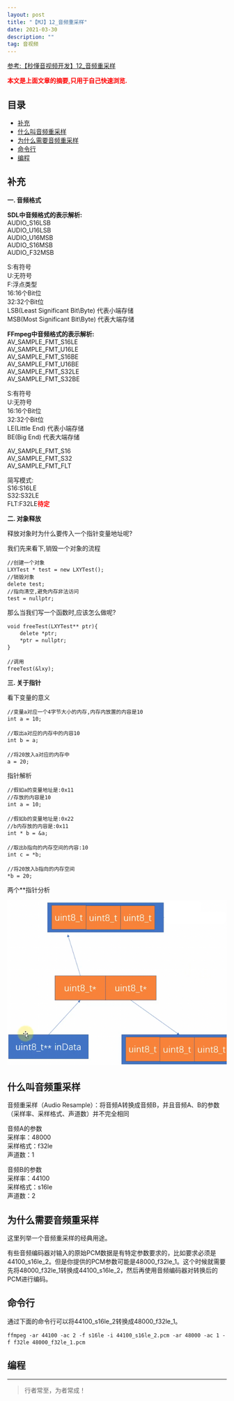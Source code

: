```yaml
---
layout: post
title: "【MJ】12_音频重采样"
date: 2021-03-30
description: ""
tag: 音视频
---
```



[参考:【秒懂音视频开发】12_音频重采样](https://www.cnblogs.com/mjios/p/14595083.html)

<span style="font-weight:bold;color:red;">本文是上面文章的摘要,只用于自己快速浏览.</span>


## 目录
* [补充](#content0)
* [什么叫音频重采样](#content1)
* [为什么需要音频重采样](#content2)
* [命令行](#content3)
* [编程](#content4)



<!-- ************************************************ -->
## <a id="content0"></a>补充

**一. 音频格式**

**SDL中音频格式的表示解析:**       
AUDIO_S16LSB       
AUDIO_U16LSB       
AUDIO_U16MSB      
AUDIO_S16MSB   
AUDIO_F32MSB          
    

S:有符号       
U:无符号   
F:浮点类型         
16:16个Bit位  
32:32个Bit位   
LSB(Least Significant Bit\Byte) 代表小端存储      
MSB(Most Significant Bit\Byte)  代表大端存储       


**FFmpeg中音频格式的表示解析:**     
AV_SAMPLE_FMT_S16LE      
AV_SAMPLE_FMT_U16LE      
AV_SAMPLE_FMT_S16BE      
AV_SAMPLE_FMT_U16BE      
AV_SAMPLE_FMT_S32LE      
AV_SAMPLE_FMT_S32BE      


S:有符号       
U:无符号          
16:16个Bit位  
32:32个Bit位   
LE(Little End) 代表小端存储      
BE(Big End)  代表大端存储  

AV_SAMPLE_FMT_S16        
AV_SAMPLE_FMT_S32       
AV_SAMPLE_FMT_FLT    

简写模式:    
S16:S16LE     
S32:S32LE     
FLT:F32LE<span style="color:red;font-weight:bold">待定</span>     

**二. 对象释放**

释放对象时为什么要传入一个指针变量地址呢?

我们先来看下,销毁一个对象的流程

```
//创建一个对象
LXYTest * test = new LXYTest();
//销毁对象
delete test;
//指向清空,避免内存非法访问
test = nullptr;
```

那么当我们写一个函数时,应该怎么做呢?   

```
void freeTest(LXYTest** ptr){
    delete *ptr;
    *ptr = nullptr;
}

//调用
freeTest(&lxy);
```

**三. 关于指针**

看下变量的意义

``` 
//变量a对应一个4字节大小的内存,内存内放置的内容是10
int a = 10;

//取出a对应的内存中的内容10
int b = a;

//将20放入a对应的内存中
a = 20;
```

指针解析

```
//假如a的变量地址是:0x11
//存放的内容是10
int a = 10;

//假如b的变量地址是:0x22
//b内存放的内容是:0x11
int * b = &a;

//取出b指向的内存空间的内容:10
int c = *b;

//将20放入b指向的内存空间
*b = 20;
```

两个**指针分析

<img src="images/AudioVideoMJ/av1.png">






<!-- ************************************************ -->
## <a id="content1"></a>什么叫音频重采样

音频重采样（Audio Resample）：将音频A转换成音频B，并且音频A、B的参数（采样率、采样格式、声道数）并不完全相同

音频A的参数    
采样率：48000    
采样格式：f32le    
声道数：1    

音频B的参数   
采样率：44100    
采样格式：s16le    
声道数：2    



<!-- ************************************************ -->
## <a id="content2"></a>为什么需要音频重采样

这里列举一个音频重采样的经典用途。

有些音频编码器对输入的原始PCM数据是有特定参数要求的，比如要求必须是44100_s16le_2。但是你提供的PCM参数可能是48000_f32le_1。这个时候就需要先将48000_f32le_1转换成44100_s16le_2，然后再使用音频编码器对转换后的PCM进行编码。


<!-- ************************************************ -->
## <a id="content3"></a>命令行

通过下面的命令行可以将44100_s16le_2转换成48000_f32le_1。

```
ffmpeg -ar 44100 -ac 2 -f s16le -i 44100_s16le_2.pcm -ar 48000 -ac 1 -f f32le 48000_f32le_1.pcm
```

<!-- ************************************************ -->
## <a id="content4"></a>编程




----------
>  行者常至，为者常成！


